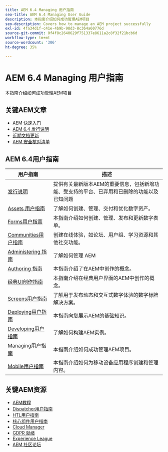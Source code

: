 ```yaml
---
title: AEM 6.4 Managing 用户指南
seo-title: AEM 6.4 Managing User Guide
description: 本指南介绍如何成功管理AEM项目
seo-description: Covers how to manage an AEM project successfully
exl-id: 4fa34d1f-c41e-4b9b-98d3-8c364a60776d
source-git-commit: 0f4f8c2640629f751337e8611a2c8f32f21bcb6d
workflow-type: tm+mt
source-wordcount: '306'
ht-degree: 35%

---
```


# AEM 6.4 Managing 用户指南

本指南介绍如何成功管理AEM项目

## 关键AEM文章

* [AEM 快速入门](https://helpx.adobe.com/cn/experience-manager/get-started.html)
* [AEM 6.4 发行说明](/help/release-notes/home.md)
* [近期文档更新](https://helpx.adobe.com/experience-manager/documentation-updates.html)
* [AEM 安全核对清单](/help/sites-administering/security-checklist.md)

## AEM 6.4用户指南

| 用户指南 | 描述 |
|--- |---|
| [发行说明](/help/release-notes/home.md) | 提供有关最新版本AEM的重要信息，包括新增功能、受支持的平台、已弃用和已删除的功能以及已知问题 |
| [Assets 用户指南](/help/assets/home.md) | 了解如何创建、管理、交付和优化数字资产。 |
| [Forms用户指南](/help/forms/home.md) | 本指南介绍如何创建、管理、发布和更新数字表单。 |
| [Communities用户指南](/help/communities/home.md) | 创建在线体验，如论坛、用户组、学习资源和其他社交功能。 |
| [Administering 指南](/help/sites-administering/home.md) | 了解如何管理 AEM |
| [Authoring 指南](/help/sites-authoring/home.md) | 本指南介绍了在AEM中创作的概念。 |
| [经典UI创作指南](/help/sites-classic-ui-authoring/home.md) | 本指南介绍在经典用户界面的AEM中创作的概念。 |
| [Screens用户指南](https://experienceleague.adobe.com/docs/experience-manager-screens/user-guide/aem-screens-introduction.html) | 了解用于发布动态和交互式数字体验的数字标牌解决方案。 |
| [Deploying用户指南](/help/sites-deploying/home.md) | 本指南向您展示AEM的基础知识。 |
| [Developing用户指南](/help/sites-developing/home.md) | 了解如何构建AEM实例。 |
| [Managing用户指南](/help/managing/home.md) | 本指南介绍如何成功管理AEM项目。 |
| [Mobile用户指南](/help/mobile/home.md) | 本指南介绍如何为移动设备应用程序创建和管理内容。 |

## 关键AEM资源

* [AEM教程](https://helpx.adobe.com/experience-manager/kt/index/aem-6-4-videos.html)
* [Dispatcher用户指南](https://experienceleague.adobe.com/docs/experience-manager-dispatcher/using/dispatcher.html?lang=zh-Hans)
* [HTL用户指南](https://experienceleague.adobe.com/docs/experience-manager-htl/using/overview.html?lang=zh-Hans)
* [核心组件用户指南](https://experienceleague.adobe.com/docs/experience-manager-core-components/using/introduction.html?lang=zh-Hans)
* [Cloud Manager](https://experienceleague.adobe.com/docs/experience-manager-cloud-manager/using/introduction-to-cloud-manager.html?lang=zh-Hans?lang=en)
* [GDPR 就绪](/help/managing/data-protection-and-privacy.md)
* [Experience League](https://guided.adobe.com/?promoid=K42KVXHD&amp;mv=other#solutions/experience-manager)
* [AEM 社区论坛](https://forums.adobe.com/community/experience-cloud/marketing-cloud/experience-manager)
